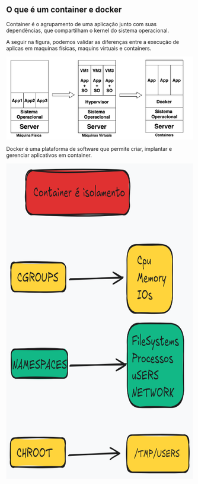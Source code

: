 ## O que é um container e docker

Container é o agrupamento de uma aplicação junto com suas dependências, que compartilham o kernel do sistema operacional.

A seguir na figura, podemos validar as diferenças entre a execução de aplicas em maquinas físicas, maquins virtuais e containers.

![Container](/img/container.png)




Docker é uma plataforma de software que permite criar, implantar e gerenciar aplicativos em container. 


<img src="/img/container01.png" alt="Descrição da Imagem" width="800" height="850">


